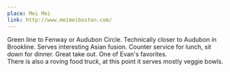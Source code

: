 ```yaml
---
place: Mei Mei
link: http://www.meimeiboston.com/
---
```

Green line to Fenway or Audubon Circle.  Technically closer to Audubon in Brookline.  Serves interesting Asian fusion.
Counter service for lunch, sit down for dinner.  Great take out.  One of Evan's favorites.  
There is also a roving food truck, at this point it serves mostly veggie bowls.
